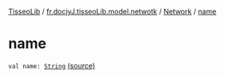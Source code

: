 [TisseoLib](../../index.md) / [fr.docjyJ.tisseoLib.model.netwotk](../index.md) / [Network](index.md) / [name](./name.md)

# name

`val name: `[`String`](https://kotlinlang.org/api/latest/jvm/stdlib/kotlin/-string/index.html) [(source)](https://github.com/docjyj/tisseoLib/tree/master/src/main/kotlin/fr/docjyJ/tisseoLib/model/netwotk/Network.kt#L10)